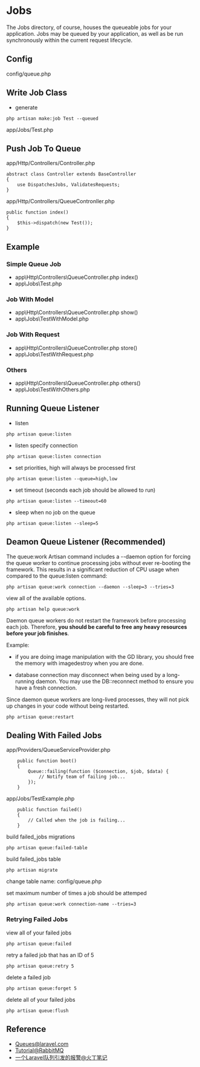 # Jobs

The Jobs directory, of course, houses the queueable jobs for your application. Jobs may be queued by your application, as well as be run synchronously within the current request lifecycle.

## Config

config/queue.php

## Write Job Class

* generate

```
php artisan make:job Test --queued
```

app/Jobs/Test.php

## Push Job To Queue

app/Http/Controllers/Controller.php

```
abstract class Controller extends BaseController
{
    use DispatchesJobs, ValidatesRequests;
}
```

app/Http/Controllers/QueueContronller.php

```
public function index()
{
	$this->dispatch(new Test());
}
```

## Example

### Simple Queue Job
* app\Http\Controllers\QueueController.php index()
* app\Jobs\Test.php

### Job With Model
* app\Http\Controllers\QueueController.php show()
* app\Jobs\TestWithModel.php

### Job With Request
* app\Http\Controllers\QueueController.php store()
* app\Jobs\TestWithRequest.php

### Others
* app\Http\Controllers\QueueController.php others()
* app\Jobs\TestWithOthers.php 

## Running Queue Listener

* listen

```
php artisan queue:listen
```

* listen specify connection

```
php artisan queue:listen connection
```

* set priorities, high will always be processed first

```
php artisan queue:listen --queue=high,low
```

* set timeout (seconds each job should be allowed to run)

```
php artisan queue:listen --timeout=60
```

* sleep when no job on the queue

```
php artisan queue:listen --sleep=5
```

## Deamon Queue Listener (Recommended)

The queue:work Artisan command includes a --daemon option for forcing the queue worker to continue processing jobs without ever re-booting the framework. This results in a significant reduction of CPU usage when compared to the queue:listen command:

```
php artisan queue:work connection --daemon --sleep=3 --tries=3
```

view all of the available options.

```
php artisan help queue:work
```

Daemon queue workers do not restart the framework before processing each job. Therefore, **you should be careful to free any heavy resources before your job finishes**.

Example:
* if you are doing image manipulation with the GD library, you should free the memory with imagedestroy when you are done.

* database connection may disconnect when being used by a long-running daemon. You may use the DB::reconnect method to ensure you have a fresh connection.

Since daemon queue workers are long-lived processes, they will not pick up changes in your code without being restarted.

```
php artisan queue:restart
```

## Dealing With Failed Jobs

app/Providers/QueueServiceProvider.php

```
    public function boot()
    {
        Queue::failing(function ($connection, $job, $data) {
            // Notify team of failing job...
        });
    }

```

app/Jobs/TestExample.php

```
    public function failed()
    {
        // Called when the job is failing...
    }
```

build failed_jobs migrations

```
php artisan queue:failed-table
```

build failed_jobs table

```
php artisan migrate
```

change table name: config/queue.php


set maximum number of times a job should be attemped

```
php artisan queue:work connection-name --tries=3
```

### Retrying Failed Jobs

view all of your failed jobs

```
php artisan queue:failed
```

retry a failed job that has an ID of 5

```
php artisan queue:retry 5
```

delete a failed job

```
php artisan queue:forget 5
```

delete all of your failed jobs

```
php artisan queue:flush
```

## Reference
* [Queues@laravel.com](http://laravel.com/docs/5.1/queues)
* [Tutorial@RabbitMQ](https://www.rabbitmq.com/getstarted.html)
* [一个Laravel队列引发的报警@火丁笔记](http://huoding.com/2015/06/10/444)